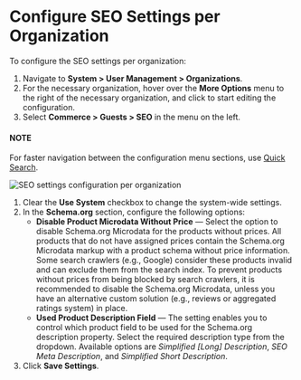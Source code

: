 <a id="sys-conf-commerce-guest-seo-org"></a>

# Configure SEO Settings per Organization

To configure the SEO settings per organization:

1. Navigate to **System > User Management > Organizations**.
2. For the necessary organization, hover over the <i class="fa fa-ellipsis-h fa-lg" aria-hidden="true"></i> **More Options** menu to the right of the necessary organization, and click <i class="fas fa-cog" aria-hidden="true"></i> to start editing the configuration.
3. Select **Commerce > Guests > SEO** in the menu on the left.

#### NOTE
For faster navigation between the configuration menu sections, use [Quick Search](../../../../../configuration/quick-search.md#user-guide-system-configuration-quick-search).

![SEO settings configuration per organization](user/img/system/config_commerce/seo/org-seo-settings.png)
1. Clear the **Use System** checkbox to change the system-wide settings.
2. In the **Schema.org** section, configure the following options:
   * **Disable Product Microdata Without Price** — Select the option to disable Schema.org Microdata for the products without prices. All products that do not have assigned prices contain the Schema.org Microdata markup with a product schema without price information. Some search crawlers (e.g., Google) consider these products invalid and can exclude them from the search index. To prevent products without prices from being blocked by search crawlers, it is recommended to disable the Schema.org Microdata, unless you have an alternative custom solution (e.g., reviews or aggregated ratings system) in place.
   * **Used Product Description Field** — The setting enables you to control which product field to be used for the Schema.org description property. Select the required description type from the dropdown. Available options are *Simplified [Long] Description*, *SEO Meta Description*, and *Simplified Short Description*.
3. Click **Save Settings**.

<!-- fa-bars = fa-navicon -->
<!-- Ic Tiles is used as Set As Default in saved views, and as tiles in display layout options -->
<!-- IcPencil refers to Rename in Commerce and Inline Editing in CRM -->
<!-- Check mark in the square. -->
<!-- SortDesc is also used as drop-down arrow -->
<!-- A -->
<!-- B -->
<!-- C -->
<!-- D -->
<!-- E -->
<!-- F -->
<!-- G -->
<!-- H -->
<!-- I -->
<!-- L -->
<!-- M -->
<!-- P -->
<!-- R -->
<!-- S -->
<!-- T -->
<!-- U -->
<!-- Z -->
